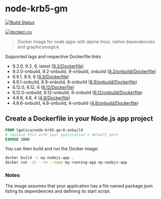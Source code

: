 # node-krb5-gm

[![Build Status](https://travis-ci.org/lgaticaq/node-krb5-gm.svg?branch=master)](https://travis-ci.org/lgaticaq/node-krb5-gm)

[![dockeri.co](http://dockeri.co/image/lgatica/node-krb5-gm)](https://hub.docker.com/r/lgatica/node-krb5-gm/)

> Docker Image for node apps with alpine linux, native dependencies and graphicsmagick

Supported tags and respective Dockerfile links

- 9.2.0, 9.2, 9, latest ([9.2/Dockerfile](https://github.com/lgaticaq/node-krb5-gm/blob/master/9.2.0/Dockerfile))
- 9.2.0-onbuild, 9.2-onbuild, 9-onbuild, onbuild ([9.2/onbuild/Dockerfile](https://github.com/lgaticaq/node-krb5-gm/blob/master/9.2.0/onbuild/Dockerfile))
- 8.9.1, 8.9, 8 ([8.9/Dockerfile](https://github.com/lgaticaq/node-krb5-gm/blob/master/8.9.1/Dockerfile))
- 8.9.1-onbuild, 8.9-onbuild, 8-onbuild ([8.9/onbuild/Dockerfile](https://github.com/lgaticaq/node-krb5-gm/blob/master/8.9.1/onbuild/Dockerfile))
- 6.12.0, 6.12, 6 ([6.12/Dockerfile](https://github.com/lgaticaq/node-krb5-gm/blob/master/6.12.0/Dockerfile))
- 6.12.0-onbuild, 6.12-onbuild, 6-onbuild ([6.12/onbuild/Dockerfile](https://github.com/lgaticaq/node-krb5-gm/blob/master/6.12.0/onbuild/Dockerfile))
- 4.8.6, 4.8, 4 ([4.8/Dockerfile](https://github.com/lgaticaq/node-krb5-gm/blob/master/4.8.6/Dockerfile))
- 4.8.6-onbuild, 4.8-onbuild, 4-onbuild ([4.8/onbuild/Dockerfile](https://github.com/lgaticaq/node-krb5-gm/blob/master/4.8.6/onbuild/Dockerfile))

## Create a Dockerfile in your Node.js app project
```dockerfile
FROM lgatica/node-krb5-gm:8-onbuild
# replace this with your application's default port
EXPOSE 3000
```

You can then build and run the Docker image:

```bash
docker build -t my-nodejs-app .
docker run -it --rm --name my-running-app my-nodejs-app
```

### Notes
The image assumes that your application has a file named package.json listing its dependencies and defining its start script.
